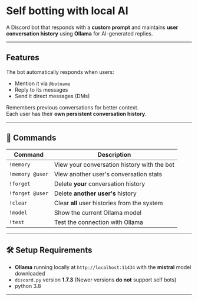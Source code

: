 # Self botting with local AI

A Discord bot that responds with a **custom prompt** and maintains **user conversation history** using **Ollama** for AI-generated replies.

---

##  Features

The bot automatically responds when users:

- Mention it via `@botname`
- Reply to its messages
- Send it direct messages (DMs)

Remembers previous conversations for better context.  
Each user has their **own persistent conversation history**.

---

## 📜 Commands

| Command              | Description                                              |
|----------------------|----------------------------------------------------------|
| `!memory`            | View your conversation history with the bot              |
| `!memory @user`      | View another user's conversation stats                   |
| `!forget`            | Delete **your** conversation history                     |
| `!forget @user`      | Delete **another user's** history                        |
| `!clear`             | Clear **all** user histories from the system             |
| `!model`             | Show the current Ollama model                            |
| `!test`              | Test the connection with Ollama                          |

---

## 🛠️ Setup Requirements

- **Ollama** running locally at `http://localhost:11434` with the **mistral** model downloaded  
- `discord.py` version **1.7.3** (Newer versions **do not** support self bots)
- python 3.8
---

